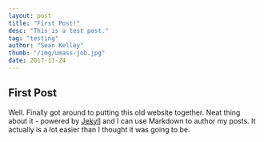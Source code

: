 ```yaml
---
layout: post
title: "First Post!"
desc: "This is a test post."
tag: "testing"
author: "Sean Kelley"
thumb: "/img/umass-job.jpg"
date: 2017-11-24
---
```


## First Post

Well. Finally got around to putting this old website together. Neat thing about it - powered by [Jekyll](http://jekyllrb.com) and I can use Markdown to author my posts. It actually is a lot easier than I thought it was going to be.
